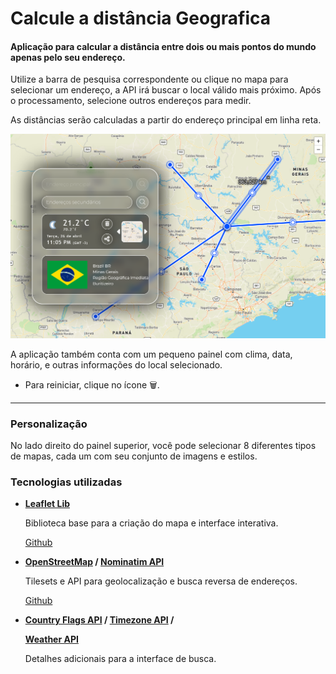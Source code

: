 # Calcule a distância Geografica
<h4>Aplicação para calcular a distância entre dois ou mais pontos do mundo apenas pelo seu endereço.</h4>

Utilize a barra de pesquisa correspondente ou clique no mapa para selecionar um endereço, a API irá buscar o local válido mais próximo. Após o processamento, selecione outros endereços para medir.

As distâncias serão calculadas a partir do endereço principal em linha reta.

<img src="./src/assets/readme/example.png">
</p>

A aplicação também conta com um pequeno painel com  clima, data, horário, e outras informações do local selecionado. 

- Para reiniciar, clique no ícone 🗑.

---

<h3> Personalização </h3>

No lado direito do painel superior, você pode selecionar 8 diferentes tipos de mapas, cada um com seu conjunto de imagens e estilos.

<h3> Tecnologias utilizadas </h3>
<ul>
<li>
<b><a href="https://leafletjs.com/" style="color: inherit; text-decoration:underline" target="_blank">Leaflet Lib</a></b>

<p>Biblioteca base para a criação do mapa e interface interativa.</p>
<a href="http://github.com/Leaflet/Leaflet" target="_blank">Github</a>
</li></p>

<li>
<b><a href="https://www.openstreetmap.org/" style="color: inherit; text-decoration:underline" target="_blank">OpenStreetMap</a> / 
<a href="https://nominatim.org/" style="color: inherit; text-decoration:underline" target="_blank">Nominatim API</a></b>

<p>Tilesets e API para geolocalização e busca reversa de endereços.</p>
<a href="https://github.com/openstreetmap" target="_blank">Github</a>
</li></p>

<li>
<b>
<a href="https://countryflagsapi.com/" style="color: inherit; text-decoration:underline" target="_blank">Country Flags API</a> /
<a href="https://timezoneapi.io/" style="color: inherit; text-decoration:underline" target="_blank">Timezone API</a> /

<a href="https://weatherapi.com/" style="color: inherit; text-decoration:underline" target="_blank">Weather API</a></b>

<p>Detalhes adicionais para a interface de busca.

